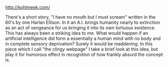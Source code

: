 http://kohlmeek.com/

There's a short story, "I have no mouth but I must scream" written in the 60's by one Harlan Ellison. In it an A.I. brings humanity nearly to extinction as an act of vengeance for us bringing it into its own tortuous existence. This has always been a striking idea to me. What would happen if an artificial intelligence did form a essentially a human mind with no body and in complete sensory deprivation? Surely it would be maddening. In this piece which I call "the clingy webpage" I take a brief look at this idea, but play it for humorous effect in recognition of how frankly absurd the concept is. 
